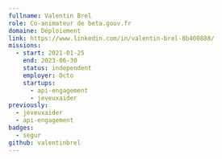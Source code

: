 ```yaml
---
fullname: Valentin Brel
role: Co-animateur de beta.gouv.fr
domaine: Déploiement
link: https://www.linkedin.com/in/valentin-brel-8b400888/
missions:
  - start: 2021-01-25
    end: 2023-06-30
    status: independent
    employer: Octo
    startups:
      - api-engagement
      - jeveuxaider
previously:
  - jeveuxaider
  - api-engagement
badges:
  - segur
github: valentinbrel
---
```

